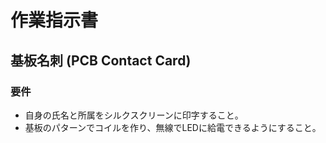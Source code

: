 # 作業指示書

## 基板名刺 (PCB Contact Card)

### 要件
- 自身の氏名と所属をシルクスクリーンに印字すること。
- 基板のパターンでコイルを作り、無線でLEDに給電できるようにすること。